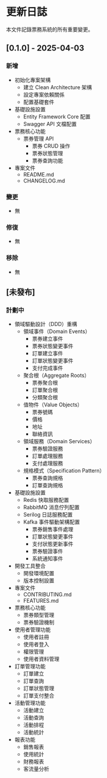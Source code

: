 # 更新日誌

本文件記錄票務系統的所有重要變更。

## [0.1.0] - 2025-04-03

### 新增
- 初始化專案架構
  - 建立 Clean Architecture 架構
  - 設定專案依賴關係
  - 配置基礎套件
- 基礎設施設置
  - Entity Framework Core 配置
  - Swagger API 文檔配置
- 票務核心功能
  - 票券管理 API
    - 票券 CRUD 操作
    - 票券狀態管理
    - 票券查詢功能
- 專案文件
  - README.md
  - CHANGELOG.md

### 變更
- 無

### 修復
- 無

### 移除
- 無

## [未發布]

### 計劃中
- 領域驅動設計（DDD）重構
  - 領域事件（Domain Events）
    - 票券建立事件
    - 票券狀態變更事件
    - 訂單建立事件
    - 訂單狀態變更事件
    - 支付完成事件
  - 聚合根（Aggregate Roots）
    - 票券聚合根
    - 訂單聚合根
    - 分類聚合根
  - 值物件（Value Objects）
    - 票券號碼
    - 價格
    - 地址
    - 聯絡資訊
  - 領域服務（Domain Services）
    - 票券驗證服務
    - 訂單處理服務
    - 支付處理服務
  - 規格模式（Specification Pattern）
    - 票券查詢規格
    - 訂單查詢規格
- 基礎設施設置
  - Redis 快取服務配置
  - RabbitMQ 消息佇列配置
  - Serilog 日誌服務配置
  - Kafka 事件驅動架構配置
    - 票券銷售事件處理
    - 訂單狀態變更事件
    - 支付狀態更新事件
    - 票券驗證事件
    - 系統通知事件
- 開發工具整合
  - 開發環境配置
  - 版本控制設置
- 專案文件
  - CONTRIBUTING.md
  - FEATURES.md
- 票務核心功能
  - 票券類型管理
  - 票券驗證機制
- 使用者管理功能
  - 使用者註冊
  - 使用者登入
  - 權限管理
  - 使用者資料管理
- 訂單管理功能
  - 訂單建立
  - 訂單查詢
  - 訂單狀態管理
  - 訂單支付整合
- 活動管理功能
  - 活動建立
  - 活動查詢
  - 活動排程
  - 活動統計
- 報表功能
  - 銷售報表
  - 使用統計
  - 財務報表
  - 客流量分析 